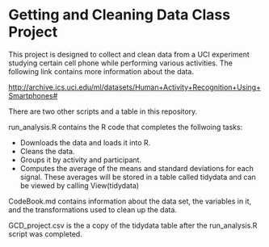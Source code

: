 # Getting and Cleaning Data Class Project

This project is designed to collect and clean data from a UCI experiment studying certain cell phone while performing various activities.  The following link contains more information about the data.

http://archive.ics.uci.edu/ml/datasets/Human+Activity+Recognition+Using+Smartphones# 

There are two other scripts and a table in this repository.  

run_analysis.R contains the R code that completes the follwoing tasks:
* Downloads the data and loads it into R. 
* Cleans the data. 
* Groups it by activity and participant.
* Computes the average of the means and standard deviations for each signal.
These averages will be stored in a table called tidydata and can be viewed by calling View(tidydata)

CodeBook.md contains information about the data set, the variables in it, and the transformations used to clean up the data. 

GCD_project.csv is the a copy of the tidydata table after the run_analysis.R script was completed.
